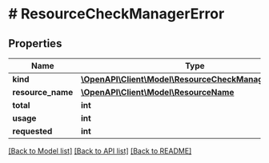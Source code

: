 # # ResourceCheckManagerError

## Properties

Name | Type | Description | Notes
------------ | ------------- | ------------- | -------------
**kind** | [**\OpenAPI\Client\Model\ResourceCheckManagerErrorKind**](ResourceCheckManagerErrorKind.md) |  |
**resource_name** | [**\OpenAPI\Client\Model\ResourceName**](ResourceName.md) |  |
**total** | **int** |  |
**usage** | **int** |  |
**requested** | **int** |  |

[[Back to Model list]](../../README.md#models) [[Back to API list]](../../README.md#endpoints) [[Back to README]](../../README.md)
